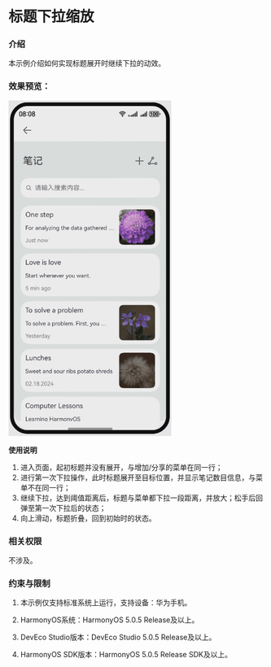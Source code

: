 # 标题下拉缩放

### 介绍
本示例介绍如何实现标题展开时继续下拉的动效。

### 效果预览：

![](../../../../../../screenshots/device/ExpandTitle.gif)

**使用说明**

1. 进入页面，起初标题并没有展开，与增加/分享的菜单在同一行；
2. 进行第一次下拉操作，此时标题展开至目标位置，并显示笔记数目信息，与菜单不在同一行；
3. 继续下拉，达到阈值距离后，标题与菜单都下拉一段距离，并放大；松手后回弹至第一次下拉后的状态；
4. 向上滑动，标题折叠，回到初始时的状态。

### 相关权限

不涉及。

### 约束与限制

1. 本示例仅支持标准系统上运行，支持设备：华为手机。

2. HarmonyOS系统：HarmonyOS 5.0.5 Release及以上。

3. DevEco Studio版本：DevEco Studio 5.0.5 Release及以上。

4. HarmonyOS SDK版本：HarmonyOS 5.0.5 Release SDK及以上。